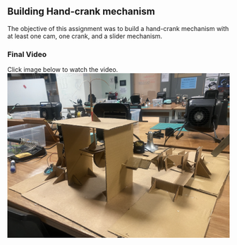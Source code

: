 ## Building Hand-crank mechanism
The objective of this assignment was to build a hand-crank mechanism with at least one cam, one crank, and a slider mechanism.
### Final Video
Click image below to watch the video.
[![IMAGE ALT TEXT HERE](images/final_crank.png)](https://youtu.be/l0Lp0_8teL8)
